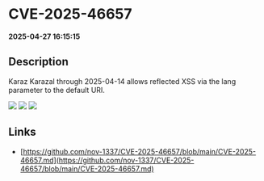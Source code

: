 # CVE-2025-46657

**2025-04-27 16:15:15**

## Description
Karaz Karazal through 2025-04-14 allows reflected XSS via the lang parameter to the default URI.

![](https://img.shields.io/static/v1?label=Score&message=7.2&color=red)
![](https://img.shields.io/static/v1?label=Severity&message=HIGH&color=red)
![](https://img.shields.io/static/v1?label=CWE&message=XSS&color=green)

## Links
- [https://github.com/nov-1337/CVE-2025-46657/blob/main/CVE-2025-46657.md](https://github.com/nov-1337/CVE-2025-46657/blob/main/CVE-2025-46657.md)
